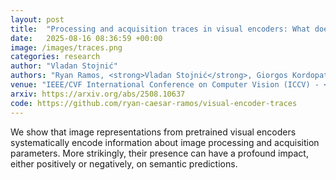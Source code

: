 ```yaml
---
layout: post
title:  "Processing and acquisition traces in visual encoders: What does CLIP know about your camera?"
date:   2025-08-16 08:36:59 +00:00
image: /images/traces.png
categories: research
author: "Vladan Stojnić"
authors: "Ryan Ramos, <strong>Vladan Stojnić</strong>, Giorgos Kordopatis-Zilos, Yuta Nakashima, Giorgos Tolias, Noa Garcia"
venue: "IEEE/CVF International Conference on Computer Vision (ICCV) - <strong style=\"color:#ff8080\">Highlight</strong>"
arxiv: https://arxiv.org/abs/2508.10637
code: https://github.com/ryan-caesar-ramos/visual-encoder-traces
---
```

We show that image representations from pretrained visual encoders systematically encode information about image processing and acquisition parameters. More strikingly, their presence can have a profound impact, either positively or negatively, on semantic predictions.